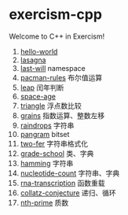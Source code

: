 # exercism-cpp
Welcome to C++ in Exercism!

1. [hello-world](./hello-world)
2. [lasagna](./lasagna)
3. [last-will](./last-will) namespace
4. [pacman-rules](./pacman-rules) 布尔值运算
5. [leap](./leap) 闰年判断
6. [space-age](./space-age)
7. [triangle](triangle) 浮点数比较
8. [grains](./grains) 指数运算、整数左移
9. [raindrops](./raindrops) 字符串
10. [pangram](./pangram) bitset
11. [two-fer](./two-fer) 字符串格式化
12. [grade-school](./grade-school) 类、字典
13. [hamming](./hamming) 字符串
14. [nucleotide-count](./nucleotide-count) 字符串、字典
15. [rna-transcription](./rna-transcription) 函数重载
16. [collatz-conjecture](./collatz-conjecture) 递归、循环
17. [nth-prime](./nth-prime) 质数